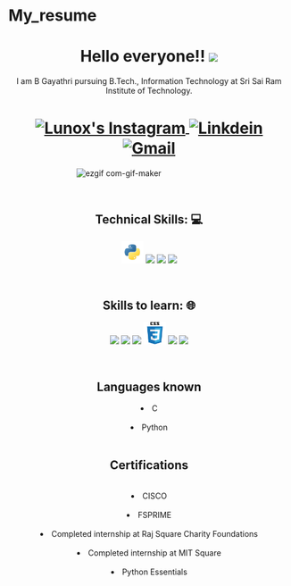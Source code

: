 # My_resume

<!DOCTYPE html>
<html>
<body>

<!-- Title -->
<h1 align="center">Hello everyone!!
  <img src="https://raw.githubusercontent.com/iampavangandhi/iampavangandhi/master/gifs/Hi.gif"
       width="30px">
  </h1>
  <p align="center">I am B Gayathri pursuing B.Tech., Information Technology at Sri Sai Ram Institute of Technology.</h2>
 
  <!-- Social Network -->
<h1 align="center">
<a href="https://www.instagram.com/lunox.code/">
  <img align="center"
       alt="Lunox's Instagram"
       width="22px"
       src="https://user-images.githubusercontent.com/55005374/103146167-0b04ac00-470b-11eb-84fc-db4b7299e4ef.png" />
  </a>
 
<a href="https://www.linkedin.com/in/lunox/">
  <img align="center"
       alt="Linkdein"
       width="22px"
       src="https://user-images.githubusercontent.com/55005374/103146171-312a4c00-470b-11eb-8839-992580bb8206.png" />
  </a>
 
  
 
<a href="mailto:gaya3111102@gmail.com">
  <img align="center"
       alt="Gmail"
       width="22px"
       src="https://user-images.githubusercontent.com/55005374/103146250-0d1b3a80-470c-11eb-8ead-a92232d45d6e.png" />
  </a>
</h1>
 
 
 
 
<!-- Background -->
 
<!-- I do add this "&nbsp;" because I can't center the GIFT, let me know if you know how do it -->
&nbsp;&nbsp;&nbsp;&nbsp;&nbsp;&nbsp;&nbsp;&nbsp;&nbsp;&nbsp;&nbsp;&nbsp;&nbsp;&nbsp;&nbsp;&nbsp;&nbsp;&nbsp;&nbsp;&nbsp;&nbsp;&nbsp;&nbsp;&nbsp;&nbsp;&nbsp;&nbsp;&nbsp;&nbsp;&nbsp;
![ezgif com-gif-maker](https://blog.commlabindia.com/wp-content/uploads/2019/07/animated-gifs-corporate-training.gif)

&nbsp;
 
<!-- Technical Skills -->
  <p  align="center"><h2 align="center"><strong> Technical Skills: 💻 </strong></h2>
 <p align="center">
      <div align="center">
    </p>
  
  <code><img height="40" src="https://raw.githubusercontent.com/github/explore/80688e429a7d4ef2fca1e82350fe8e3517d3494d/topics/python/python.png"></code>
  <code><img height="40" src="https://user-images.githubusercontent.com/55005374/103146218-b57ccf00-470b-11eb-8fcc-aa46cab9253f.png"></code>
  <code><img height="40" src="https://user-images.githubusercontent.com/55005374/95687393-a2546b80-0bc0-11eb-8991-c0c72326f29c.png"></code>
  <code><img height="40" src="https://user-images.githubusercontent.com/55005374/95688875-5dcdcd80-0bca-11eb-8915-b3cf9791ca3c.png"></code>
 
  </p>
 
&nbsp; 
 
  <!-- Skills to learn -->
  <p align="center"><h2 align="center"><strong>Skills to learn: 🌐</strong></h2>
  <p align="center">
      <div align="center">
    </p>
  <code><img height="40" src="https://user-images.githubusercontent.com/55005374/101125928-05122400-35c0-11eb-836b-4c2e4de16070.png"></code>
  <code><img height="40" src="https://user-images.githubusercontent.com/55005374/99864609-ecd6e980-2b69-11eb-8268-1a455c00eefe.png"></code>
  <code><img height="40" src="https://user-images.githubusercontent.com/55005374/99864949-fbbe9b80-2b6b-11eb-8b5a-4ca8cd68261e.png"></code> 
  <code><img height="40" src="https://raw.githubusercontent.com/github/explore/80688e429a7d4ef2fca1e82350fe8e3517d3494d/topics/css/css.png"></code>
  <code><img height="40" src="https://user-images.githubusercontent.com/55005374/95688807-0d567000-0bca-11eb-8cec-9a813166d3d8.png"></code>
  <code><img height="40" src="https://user-images.githubusercontent.com/55005374/95686219-bd6fad00-0bb9-11eb-9dfd-be7dd980d005.png"></code>
 
  </p>
&nbsp;
 
<!-- GitHub Stats -->
<h2 align="center"><strong>Languages known
  </strong>
</h2>
    <p align="center">
      <div align="center">
    </p>
  <li>C</li><br>
                  <li>Python</li><br>
                  
<h2 align="center">Certifications</h2><br>
                  <li>CISCO</li>
                  <br>
                  <li>FSPRIME</li><br>
                  <li>Completed internship at Raj Square Charity Foundations</li><br>
                  <li>Completed internship at MIT Square</li><br>
                  <li>Python Essentials</li><br>
 
                                                                                                                                            
</body>
</html>



